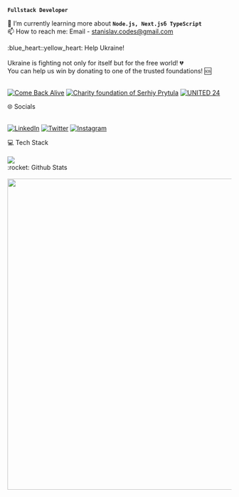 **`Fullstack Developer`**

🌱 I’m currently learning more about **`Node.js, Next.jsб TypeScript`**<br>
📫 How to reach me: Email - stanislav.codes@gmail.com

<summary>:blue_heart::yellow_heart: Help Ukraine!</summary>
<br/>
Ukraine is fighting not only for itself but for the free world! 💔<br/>
You can help us win by donating to one of the trusted foundations! 🆘<br/>
<br/>

[![Come Back Alive](https://custom-icon-badges.demolab.com/badge/Come%20Back%20Alive-Donate-success.svg?logo=heart&logoColor=white)](https://www.comebackalive.in.ua/donate)
[![Charity foundation of Serhiy Prytula](https://custom-icon-badges.demolab.com/badge/Charity%20foundation%20of%20Serhiy%20Prytula-Donate-success.svg?logo=heart&logoColor=white)](https://prytulafoundation.org/en/home/support_page)
[![UNITED 24](https://custom-icon-badges.demolab.com/badge/UNITED%2024-Donate-success.svg?logo=heart&logoColor=white)](https://u24.gov.ua/)

<summary>🌐 Socials</summary>
<br/>

[![LinkedIn](https://img.shields.io/badge/LinkedIn-%230077B5.svg?logo=linkedin&logoColor=white)](https://linkedin.com/in/stanislavcodes)
[![Twitter](https://img.shields.io/badge/Twitter-%231DA1F2.svg?logo=Twitter&logoColor=white)](https://twitter.com/stanislavcodes) 
[![Instagram](https://img.shields.io/badge/Instagram-%23E4405F.svg?logo=Instagram&logoColor=white)](https://www.instagram.com/stanislav.codes/)
  
<summary>💻 Tech Stack</summary>
<br/>

<img src="https://skillicons.dev/icons?i=ts,js,react,nextjs,nodejs,git,tailwind,github,figma,cs" />
<!--prisma,redux,supabase,mongodb,express-->

<summary>:rocket: Github Stats</summary>
<br/>
<a href="https://stats.hyochan.dev"><img src="https://stats.hyochan.dev/api/github-stats-advanced?login=stanislavcodes" width="700" /></a>
